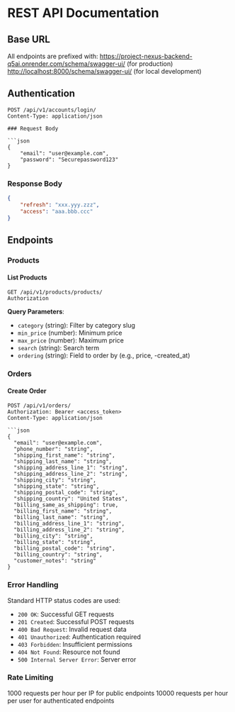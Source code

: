 # REST API Documentation

## Base URL

All endpoints are prefixed with:
<https://project-nexus-backend-q5ai.onrender.com/schema/swagger-ui/> (for production)
<http://localhost:8000/schema/swagger-ui/> (for local development)

## Authentication

```http
POST /api/v1/accounts/login/
Content-Type: application/json

### Request Body

```json
{
    "email": "user@example.com",
    "password": "Securepassword123"
}
```

### Response Body

```json
{
    "refresh": "xxx.yyy.zzz",
    "access": "aaa.bbb.ccc"
}
```

## Endpoints

### Products

#### List Products

```http
GET /api/v1/products/products/
Authorization
```

**Query Parameters**:

- `category` (string): Filter by category slug
- `min_price` (number): Minimum price
- `max_price` (number): Maximum price
- `search` (string): Search term
- `ordering` (string): Field to order by (e.g., price, -created_at)

### Orders

#### Create Order

```http
POST /api/v1/orders/
Authorization: Bearer <access_token>
Content-Type: application/json

```json
{
  "email": "user@example.com",
  "phone_number": "string",
  "shipping_first_name": "string",
  "shipping_last_name": "string",
  "shipping_address_line_1": "string",
  "shipping_address_line_2": "string",
  "shipping_city": "string",
  "shipping_state": "string",
  "shipping_postal_code": "string",
  "shipping_country": "United States",
  "billing_same_as_shipping": true,
  "billing_first_name": "string",
  "billing_last_name": "string",
  "billing_address_line_1": "string",
  "billing_address_line_2": "string",
  "billing_city": "string",
  "billing_state": "string",
  "billing_postal_code": "string",
  "billing_country": "string",
  "customer_notes": "string"
}
```

### Error Handling

Standard HTTP status codes are used:

- `200 OK`: Successful GET requests
- `201 Created`: Successful POST requests
- `400 Bad Request`: Invalid request data
- `401 Unauthorized`: Authentication required
- `403 Forbidden`: Insufficient permissions
- `404 Not Found`: Resource not found
- `500 Internal Server Error`: Server error

### Rate Limiting

1000 requests per hour per IP for public endpoints
10000 requests per hour per user for authenticated endpoints
